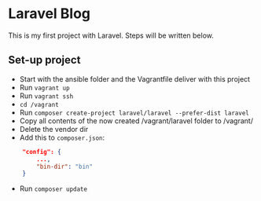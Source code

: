 # Laravel Blog

This is my first project with Laravel. Steps will be written below.

## Set-up project

- Start with the ansible folder and the Vagrantfile deliver with this project
- Run `vagrant up` 
- Run `vagrant ssh`
- `cd /vagrant` 
- Run `composer create-project laravel/laravel --prefer-dist laravel`
- Copy all contents of the now created /vagrant/laravel folder to /vagrant/
- Delete the vendor dir
- Add this to `composer.json`:

```json
    "config": {
        ...,
    	"bin-dir": "bin"
    }
```

- Run `composer update`

